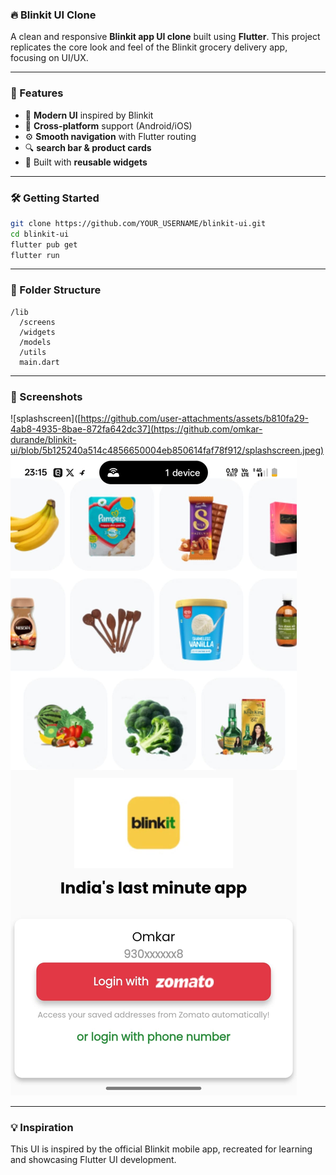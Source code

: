 
### 🔥 Blinkit UI Clone

A clean and responsive **Blinkit app UI clone** built using **Flutter**. This project replicates the core look and feel of the Blinkit grocery delivery app, focusing on UI/UX.

---

### 🚀 Features

* 🛒 **Modern UI** inspired by Blinkit
* 📱 **Cross-platform** support (Android/iOS)
* ⚙️ **Smooth navigation** with Flutter routing
* 🔍 **search bar & product cards**
* 🧱 Built with **reusable widgets**

---

### 🛠️ Getting Started

```bash
git clone https://github.com/YOUR_USERNAME/blinkit-ui.git
cd blinkit-ui
flutter pub get
flutter run
```

---

### 📂 Folder Structure

```
/lib
  /screens
  /widgets
  /models
  /utils
  main.dart
```

---

### 📸 Screenshots
![splashscreen]([https://github.com/user-attachments/assets/b810fa29-4ab8-4935-8bae-872fa642dc37](https://github.com/omkar-durande/blinkit-ui/blob/5b125240a514c4856650004eb850614faf78f912/splashscreen.jpeg)
![LoginScreen](https://github.com/omkar-durande/blinkit-ui/blob/d4d4a46918fcb9e14cb263591343ed17da4c63ea/loginscreen.jpeg)


---

### 💡 Inspiration

This UI is inspired by the official Blinkit mobile app, recreated for learning and showcasing Flutter UI development.
